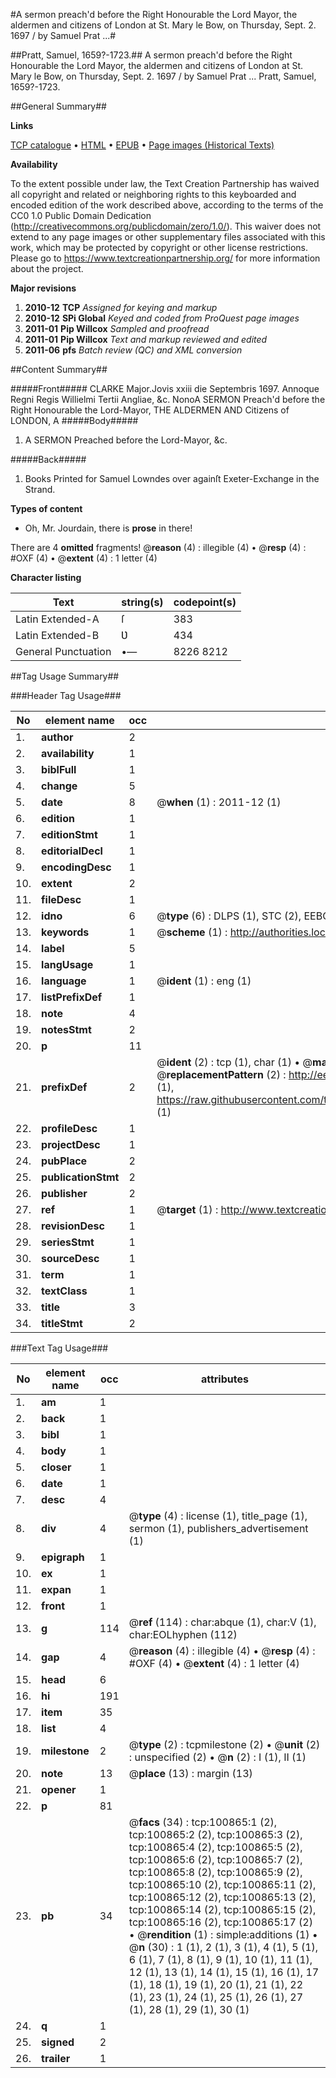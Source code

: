 #A sermon preach'd before the Right Honourable the Lord Mayor, the aldermen and citizens of London at St. Mary le Bow, on Thursday, Sept. 2. 1697 / by Samuel Prat ...#

##Pratt, Samuel, 1659?-1723.##
A sermon preach'd before the Right Honourable the Lord Mayor, the aldermen and citizens of London at St. Mary le Bow, on Thursday, Sept. 2. 1697 / by Samuel Prat ...
Pratt, Samuel, 1659?-1723.

##General Summary##

**Links**

[TCP catalogue](http://www.ota.ox.ac.uk/tcp/)  • 
[HTML](http://tei.it.ox.ac.uk/tcp/Texts-HTML/free/A55/A55641.html)  • 
[EPUB](http://tei.it.ox.ac.uk/tcp/Texts-EPUB/free/A55/A55641.epub) • 
[Page images (Historical Texts)](https://historicaltexts.jisc.ac.uk/eebo-13637312e)

**Availability**

To the extent possible under law, the Text Creation Partnership has waived all copyright and related or neighboring rights to this keyboarded and encoded edition of the work described above, according to the terms of the CC0 1.0 Public Domain Dedication (http://creativecommons.org/publicdomain/zero/1.0/). This waiver does not extend to any page images or other supplementary files associated with this work, which may be protected by copyright or other license restrictions. Please go to https://www.textcreationpartnership.org/ for more information about the project.

**Major revisions**

1. __2010-12__ __TCP__ *Assigned for keying and markup*
1. __2010-12__ __SPi Global__ *Keyed and coded from ProQuest page images*
1. __2011-01__ __Pip Willcox__ *Sampled and proofread*
1. __2011-01__ __Pip Willcox__ *Text and markup reviewed and edited*
1. __2011-06__ __pfs__ *Batch review (QC) and XML conversion*

##Content Summary##

#####Front#####
CLARKE Major.Jovis xxiii die Septembris 1697.
Annoque Regni Regis Willielmi Tertii Angliae, &c. NonoA SERMON Preach'd before the Right Honourable the Lord-Mayor, THE
ALDERMEN AND Citizens of LONDON, A
#####Body#####

1. A SERMON Preached before the Lord-Mayor,
&c.

#####Back#####

1. Books Printed for Samuel Lowndes over againſt Exeter-Exchange in the Strand.

**Types of content**

  * Oh, Mr. Jourdain, there is **prose** in there!

There are 4 **omitted** fragments! 
 @__reason__ (4) : illegible (4)  •  @__resp__ (4) : #OXF (4)  •  @__extent__ (4) : 1 letter (4)

**Character listing**


|Text|string(s)|codepoint(s)|
|---|---|---|
|Latin Extended-A|ſ|383|
|Latin Extended-B|Ʋ|434|
|General Punctuation|•—|8226 8212|

##Tag Usage Summary##

###Header Tag Usage###

|No|element name|occ|attributes|
|---|---|---|---|
|1.|__author__|2||
|2.|__availability__|1||
|3.|__biblFull__|1||
|4.|__change__|5||
|5.|__date__|8| @__when__ (1) : 2011-12 (1)|
|6.|__edition__|1||
|7.|__editionStmt__|1||
|8.|__editorialDecl__|1||
|9.|__encodingDesc__|1||
|10.|__extent__|2||
|11.|__fileDesc__|1||
|12.|__idno__|6| @__type__ (6) : DLPS (1), STC (2), EEBO-CITATION (1), OCLC (1), VID (1)|
|13.|__keywords__|1| @__scheme__ (1) : http://authorities.loc.gov/ (1)|
|14.|__label__|5||
|15.|__langUsage__|1||
|16.|__language__|1| @__ident__ (1) : eng (1)|
|17.|__listPrefixDef__|1||
|18.|__note__|4||
|19.|__notesStmt__|2||
|20.|__p__|11||
|21.|__prefixDef__|2| @__ident__ (2) : tcp (1), char (1)  •  @__matchPattern__ (2) : ([0-9\-]+):([0-9IVX]+) (1), (.+) (1)  •  @__replacementPattern__ (2) : http://eebo.chadwyck.com/downloadtiff?vid=$1&page=$2 (1), https://raw.githubusercontent.com/textcreationpartnership/Texts/master/tcpchars.xml#$1 (1)|
|22.|__profileDesc__|1||
|23.|__projectDesc__|1||
|24.|__pubPlace__|2||
|25.|__publicationStmt__|2||
|26.|__publisher__|2||
|27.|__ref__|1| @__target__ (1) : http://www.textcreationpartnership.org/docs/. (1)|
|28.|__revisionDesc__|1||
|29.|__seriesStmt__|1||
|30.|__sourceDesc__|1||
|31.|__term__|1||
|32.|__textClass__|1||
|33.|__title__|3||
|34.|__titleStmt__|2||


###Text Tag Usage###

|No|element name|occ|attributes|
|---|---|---|---|
|1.|__am__|1||
|2.|__back__|1||
|3.|__bibl__|1||
|4.|__body__|1||
|5.|__closer__|1||
|6.|__date__|1||
|7.|__desc__|4||
|8.|__div__|4| @__type__ (4) : license (1), title_page (1), sermon (1), publishers_advertisement (1)|
|9.|__epigraph__|1||
|10.|__ex__|1||
|11.|__expan__|1||
|12.|__front__|1||
|13.|__g__|114| @__ref__ (114) : char:abque (1), char:V (1), char:EOLhyphen (112)|
|14.|__gap__|4| @__reason__ (4) : illegible (4)  •  @__resp__ (4) : #OXF (4)  •  @__extent__ (4) : 1 letter (4)|
|15.|__head__|6||
|16.|__hi__|191||
|17.|__item__|35||
|18.|__list__|4||
|19.|__milestone__|2| @__type__ (2) : tcpmilestone (2)  •  @__unit__ (2) : unspecified (2)  •  @__n__ (2) : I (1), II (1)|
|20.|__note__|13| @__place__ (13) : margin (13)|
|21.|__opener__|1||
|22.|__p__|81||
|23.|__pb__|34| @__facs__ (34) : tcp:100865:1 (2), tcp:100865:2 (2), tcp:100865:3 (2), tcp:100865:4 (2), tcp:100865:5 (2), tcp:100865:6 (2), tcp:100865:7 (2), tcp:100865:8 (2), tcp:100865:9 (2), tcp:100865:10 (2), tcp:100865:11 (2), tcp:100865:12 (2), tcp:100865:13 (2), tcp:100865:14 (2), tcp:100865:15 (2), tcp:100865:16 (2), tcp:100865:17 (2)  •  @__rendition__ (1) : simple:additions (1)  •  @__n__ (30) : 1 (1), 2 (1), 3 (1), 4 (1), 5 (1), 6 (1), 7 (1), 8 (1), 9 (1), 10 (1), 11 (1), 12 (1), 13 (1), 14 (1), 15 (1), 16 (1), 17 (1), 18 (1), 19 (1), 20 (1), 21 (1), 22 (1), 23 (1), 24 (1), 25 (1), 26 (1), 27 (1), 28 (1), 29 (1), 30 (1)|
|24.|__q__|1||
|25.|__signed__|2||
|26.|__trailer__|1||
